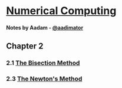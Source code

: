
# [Numerical Computing](https://aadimator.github.io/numerical-computing)
#### Notes by Aadam - [@aadimator](https://github.com/aadimator)

## Chapter 2
### 2.1 [The Bisection Method](https://aadimator.github.io/numerical-computing/Bisection+Method.html)
### 2.3 [The Newton's Method](https://aadimator.github.io/numerical-computing/Newtons+Method.html)
